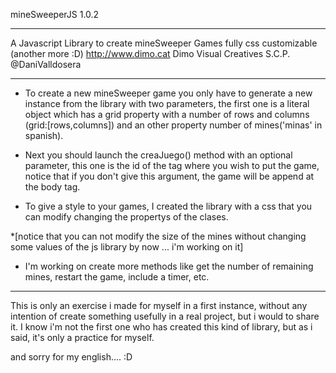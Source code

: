 mineSweeperJS 1.0.2
_ _ _ _ _ _ _ _ _ _ _ _ _ _ _ _ 

A Javascript Library to create mineSweeper Games fully css customizable (another more :D)
http://www.dimo.cat
Dimo Visual Creatives S.C.P.
@DaniValldosera

_ _ _ _ _ _ _ _ _ _ _ _ _ _ _ _ 

- To create a new mineSweeper game you only have to generate a new instance from the library with two parameters, the first one is a literal object which has a grid property with a number of rows and columns (grid:[rows,columns]) and an other property number of mines('minas' in spanish).

- Next you should launch the creaJuego() method with an optional parameter, this one is the id of the tag where you wish to put the game, notice that if you don't give this argument, the game will be append at the body tag.

- To give a style to your games, I created the library with a css that you can modify changing the propertys of the clases.

*[notice that you can not modify the size of the mines without changing some values of the js library by now ... i'm working on it]

- I'm working on create more methods like get the number of remaining mines, restart the game, include a timer, etc.

_ _ _ _ _ _ _ _ _ _ _ _ _ _ _ _ _ 

This is only an exercise i made for myself in a first instance, without any intention of create something usefully in a real project, but i would to share it. I know i'm not the first one who has created this kind of library, but as i said, it's only a practice for myself.

and sorry for my english.... :D